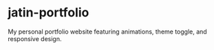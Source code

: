 # jatin-portfolio
My personal portfolio website featuring animations, theme toggle, and responsive design.
